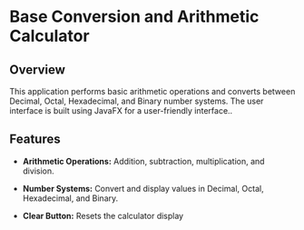 # Base Conversion and Arithmetic Calculator

## Overview

This application performs basic arithmetic operations and converts between Decimal, Octal, Hexadecimal, and Binary number systems.
The user interface is built using JavaFX for a user-friendly interface..

## Features

- **Arithmetic Operations:** Addition, subtraction, multiplication, and division.

- **Number Systems:** Convert and display values in Decimal, Octal, Hexadecimal, and Binary.
  
- **Clear Button:** Resets the calculator display

